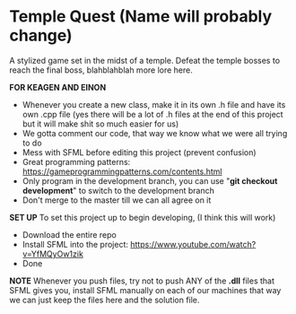 # Temple Quest (Name will probably change)

A stylized game set in the midst of a temple. Defeat the temple bosses to reach the final boss, blahblahblah more lore here.

**FOR KEAGEN AND EINON**
- Whenever you create a new class, make it in its own .h file and have its own .cpp file (yes there will be a lot of .h files at the end of this project but it will make shit so much easier for us)
- We gotta comment our code, that way we know what we were all trying to do 
- Mess with SFML before editing this project (prevent confusion)
- Great programming patterns: https://gameprogrammingpatterns.com/contents.html
- Only program in the development branch, you can use "**git checkout development**" to switch to the development branch
- Don't merge to the master till we can all agree on it

**SET UP**
To set this project up to begin developing, (I think this will work)
- Download the entire repo
- Install SFML into the project: https://www.youtube.com/watch?v=YfMQyOw1zik
- Done

**NOTE**
Whenever you push files, try not to push ANY of the **.dll** files that SFML gives you, install SFML manually on each of our machines that way we can just keep the files here and the solution file.
